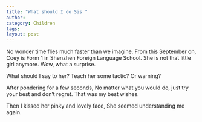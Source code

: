 ```yaml
---
title: "What should I do Sis "
author:
category: Children
tags: 
layout: post
---
```

No wonder time flies much faster than we imagine. From this September on, Coey is Form 1 in Shenzhen Foreign Language School. She is not that little girl anymore. Wow, what a surprise. 

What should I say to her? Teach her some tactic? Or warning?

After pondering for a few seconds, No matter what you would do, just try your best and don’t regret. That was my best wishes.

Then I kissed her pinky and lovely face, She seemed understanding me again. 

